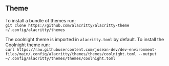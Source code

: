 Theme
---
To install a bundle of themes run:  
`git clone https://github.com/alacritty/alacritty-theme ~/.config/alacritty/themes`

The coolnight theme is imported in `alacritty.toml` by default.
To install the Coolnight theme run:  
`curl https://raw.githubusercontent.com/josean-dev/dev-environment-files/main/.config/alacritty/themes/themes/coolnight.toml --output ~/.config/alacritty/themes/themes/coolnight.toml`




